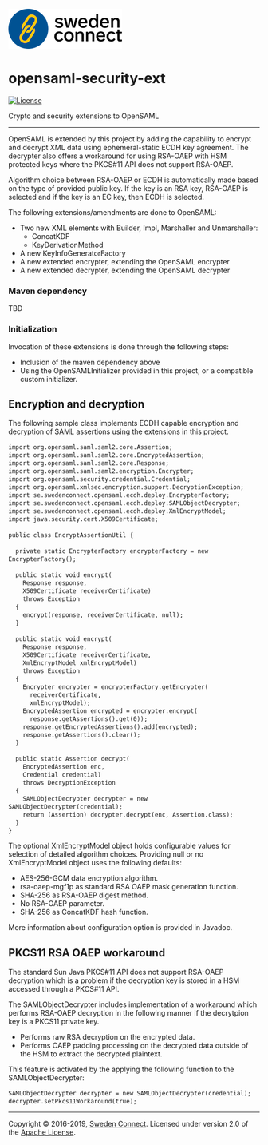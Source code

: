![Logo](img/sc-logo.png)

# opensaml-security-ext

[![License](https://img.shields.io/badge/License-Apache%202.0-blue.svg)](https://opensource.org/licenses/Apache-2.0)

Crypto and security extensions to OpenSAML

---

OpenSAML is extended by this project by adding the capability to encrypt and decrypt XML data using ephemeral-static ECDH key agreement. The decrypter also offers a workaround for using RSA-OAEP with HSM protected keys where the PKCS#11 API does not support RSA-OAEP.

Algorithm choice between RSA-OAEP or ECDH is automatically made based on the type of provided public key. If the key is an RSA key, RSA-OAEP is selected and if the key is an EC key, then ECDH is selected.

The following extensions/amendments are done to OpenSAML:

- Two new XML elements with Builder, Impl, Marshaller and Unmarshaller:
  - ConcatKDF
  - KeyDerivationMethod
- A new KeyInfoGeneratorFactory
- A new extended encrypter, extending the OpenSAML encrypter
- A new extended decrypter, extending the OpenSAML decrypter

### Maven dependency

TBD

### Initialization
Invocation of these extensions is done through the following steps:

- Inclusion of the maven dependency above
- Using the OpenSAMLInitializer provided in this project, or a compatible custom initializer.


## Encryption and decryption

The following sample class implements ECDH capable encryption and decryption of SAML assertions using the extensions in this project.

```
import org.opensaml.saml.saml2.core.Assertion;
import org.opensaml.saml.saml2.core.EncryptedAssertion;
import org.opensaml.saml.saml2.core.Response;
import org.opensaml.saml.saml2.encryption.Encrypter;
import org.opensaml.security.credential.Credential;
import org.opensaml.xmlsec.encryption.support.DecryptionException;
import se.swedenconnect.opensaml.ecdh.deploy.EncrypterFactory;
import se.swedenconnect.opensaml.ecdh.deploy.SAMLObjectDecrypter;
import se.swedenconnect.opensaml.ecdh.deploy.XmlEncryptModel;
import java.security.cert.X509Certificate;

public class EncryptAssertionUtil {

  private static EncrypterFactory encrypterFactory = new EncrypterFactory();

  public static void encrypt(
    Response response,
    X509Certificate receiverCertificate)
    throws Exception
  {
    encrypt(response, receiverCertificate, null);
  }

  public static void encrypt(
    Response response,
    X509Certificate receiverCertificate,
    XmlEncryptModel xmlEncryptModel)
    throws Exception
  {
    Encrypter encrypter = encrypterFactory.getEncrypter(
      receiverCertificate,
      xmlEncryptModel);
    EncryptedAssertion encrypted = encrypter.encrypt(
      response.getAssertions().get(0));
    response.getEncryptedAssertions().add(encrypted);
    response.getAssertions().clear();
  }

  public static Assertion decrypt(
    EncryptedAssertion enc,
    Credential credential)
    throws DecryptionException
  {
    SAMLObjectDecrypter decrypter = new SAMLObjectDecrypter(credential);
    return (Assertion) decrypter.decrypt(enc, Assertion.class);
  }
}

```

The optional XmlEncryptModel object holds configurable values for selection of detailed algorithm choices. Providing null or no XmlEncryptModel object uses the following defaults:

 - AES-256-GCM data encryption algorithm.
 - rsa-oaep-mgf1p as standard RSA OAEP mask generation function.
 - SHA-256 as RSA-OAEP digest method.
 - No RSA-OAEP parameter.
 - SHA-256 as ConcatKDF hash function.

More information about configuration option is provided in Javadoc.

## PKCS11 RSA OAEP workaround
The standard Sun Java PKCS#11 API does not support RSA-OAEP decryption which is a problem if the decryption key is stored in a HSM accessed through a PKCS#11 API.

The SAMLObjectDecrypter includes implementation of a workaround which performs RSA-OAEP decryption in the following manner if the decrytpion key is a PKCS11 private key.

- Performs raw RSA decryption on the encrypted data.
- Performs OAEP padding processing on the decrypted data outside of the HSM to extract the decrypted plaintext.

This feature is activated by the applying the following function to the SAMLObjectDecrypter:

    SAMLObjectDecrypter decrypter = new SAMLObjectDecrypter(credential);
    decrypter.setPkcs11Workaround(true);
    
---

Copyright &copy; 2016-2019, [Sweden Connect](https://swedenconnect.se). Licensed under version 2.0 of the [Apache License](http://www.apache.org/licenses/LICENSE-2.0).
